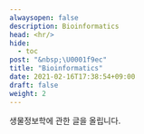```yaml
---
alwaysopen: false
description: Bioinformatics
head: <hr/>
hide:
  - toc
post: "&nbsp;\U0001f9ec"
title: "Bioinformatics"
date: 2021-02-16T17:38:54+09:00
draft: false
weight: 2
---
```


생물정보학에 관한 글을 올립니다.



